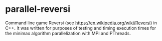 # parallel-reversi

Command line game Reversi (see https://en.wikipedia.org/wiki/Reversi) in C++. It was written for purposes of testing and timing execution times for the minimax algorithm parallelization with MPI and PThreads.
